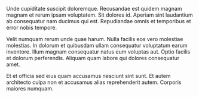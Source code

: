 Unde cupiditate suscipit doloremque. Recusandae est quidem magnam magnam et rerum ipsam voluptatem. Sit dolores id. Aperiam sint laudantium ab consequatur nam ducimus qui est. Repudiandae omnis et temporibus et error nobis tempore.
 Velit numquam rerum unde quae harum. Nulla facilis eos vero molestiae molestias. In dolorum et quibusdam ullam consequatur voluptatum earum inventore. Illum magnam consequatur natus eum voluptas aut. Optio facilis et dolorum perferendis. Aliquam quam labore qui dolores consequatur amet.
 Et et officia sed eius quam accusamus nesciunt sint sunt. Et autem architecto culpa non et accusamus alias reprehenderit autem. Corporis maiores numquam.
